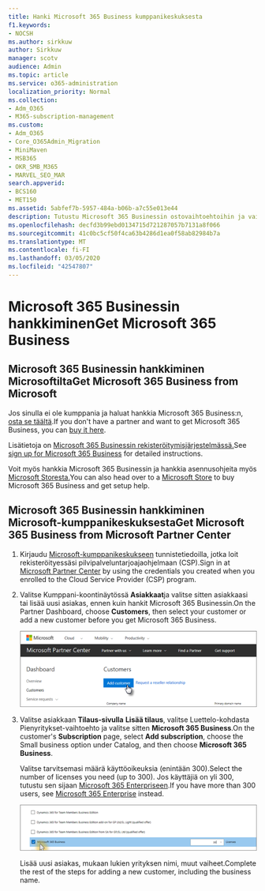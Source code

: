```yaml
---
title: Hanki Microsoft 365 Business kumppanikeskuksesta
f1.keywords:
- NOCSH
ms.author: sirkkuw
author: Sirkkuw
manager: scotv
audience: Admin
ms.topic: article
ms.service: o365-administration
localization_priority: Normal
ms.collection:
- Adm_O365
- M365-subscription-management
ms.custom:
- Adm_O365
- Core_O365Admin_Migration
- MiniMaven
- MSB365
- OKR_SMB_M365
- MARVEL_SEO_MAR
search.appverid:
- BCS160
- MET150
ms.assetid: 5abfef7b-5957-484a-b06b-a7c55e013e44
description: Tutustu Microsoft 365 Businessin ostovaihtoehtoihin ja vaiheittaiset ohjeet sen ostamiseen Microsoft Partner Centeristä.
ms.openlocfilehash: decfd3b99ebd0134715d721287057b7131a8f066
ms.sourcegitcommit: 41c0bc5cf50f4ca63b4286d1ea0f58ab82984b7a
ms.translationtype: MT
ms.contentlocale: fi-FI
ms.lasthandoff: 03/05/2020
ms.locfileid: "42547807"
---
```

# <a name="get-microsoft-365-business"></a><span data-ttu-id="94991-103">Microsoft 365 Businessin hankkiminen</span><span class="sxs-lookup"><span data-stu-id="94991-103">Get Microsoft 365 Business</span></span>

## <a name="get-microsoft-365-business-from-microsoft"></a><span data-ttu-id="94991-104">Microsoft 365 Businessin hankkiminen Microsoftilta</span><span class="sxs-lookup"><span data-stu-id="94991-104">Get Microsoft 365 Business from Microsoft</span></span>

<span data-ttu-id="94991-105">Jos sinulla ei ole kumppania ja haluat hankkia Microsoft 365 Business:n, [osta se täältä](https://www.microsoft.com/en-US/microsoft-365/business).</span><span class="sxs-lookup"><span data-stu-id="94991-105">If you don't have a partner and want to get Microsoft 365 Business, you can [buy it here](https://www.microsoft.com/en-US/microsoft-365/business).</span></span>

<span data-ttu-id="94991-106">Lisätietoja on [Microsoft 365 Businessin rekisteröitymisjärjestelmässä.](sign-up.md)</span><span class="sxs-lookup"><span data-stu-id="94991-106">See [sign up for Microsoft 365 Business](sign-up.md) for detailed instructions.</span></span>

<span data-ttu-id="94991-107">Voit myös hankkia Microsoft 365 Businessin ja hankkia asennusohjeita myös [Microsoft Storesta.](https://www.microsoft.com/en-us/store/locations/find-a-store?icid=en_US_Store_UH_FAS)</span><span class="sxs-lookup"><span data-stu-id="94991-107">You can also head over to a [Microsoft Store](https://www.microsoft.com/en-us/store/locations/find-a-store?icid=en_US_Store_UH_FAS) to buy Microsoft 365 Business and get setup help.</span></span>
  
## <a name="get-microsoft-365-business-from-microsoft-partner-center"></a><span data-ttu-id="94991-108">Microsoft 365 Businessin hankkiminen Microsoft-kumppanikeskuksesta</span><span class="sxs-lookup"><span data-stu-id="94991-108">Get Microsoft 365 Business from Microsoft Partner Center</span></span>

1. <span data-ttu-id="94991-109">Kirjaudu [Microsoft-kumppanikeskukseen](https://go.microsoft.com/fwlink/p/?linkid=849910) tunnistetiedoilla, jotka loit rekisteröityessäsi pilvipalveluntarjoajaohjelmaan (CSP).</span><span class="sxs-lookup"><span data-stu-id="94991-109">Sign in at [Microsoft Partner Center](https://go.microsoft.com/fwlink/p/?linkid=849910) by using the credentials you created when you enrolled to the Cloud Service Provider (CSP) program.</span></span> 
    
2. <span data-ttu-id="94991-110">Valitse Kumppani-koontinäytössä **Asiakkaat**ja valitse sitten asiakkaasi tai lisää uusi asiakas, ennen kuin hankit Microsoft 365 Businessin.</span><span class="sxs-lookup"><span data-stu-id="94991-110">On the Partner Dashboard, choose **Customers**, then select your customer or add a new customer before you get Microsoft 365 Business.</span></span>
    
    ![Lisää asiakas Microsoft-kumppanikeskuksessa.](../media/ec807d07-bbd2-411f-8fe1-c644cf9a3882.png)
  
3. <span data-ttu-id="94991-112">Valitse asiakkaan **Tilaus-sivulla** **Lisää tilaus**, valitse Luettelo-kohdasta Pienyritykset-vaihtoehto ja valitse sitten **Microsoft 365 Business**.</span><span class="sxs-lookup"><span data-stu-id="94991-112">On the customer's **Subscription** page, select **Add subscription**, choose the Small business option under Catalog, and then choose **Microsoft 365 Business**.</span></span>
    
    <span data-ttu-id="94991-113">Valitse tarvitsemasi määrä käyttöoikeuksia (enintään 300).</span><span class="sxs-lookup"><span data-stu-id="94991-113">Select the number of licenses you need (up to 300).</span></span> <span data-ttu-id="94991-114">Jos käyttäjiä on yli 300, tutustu sen sijaan [Microsoft 365 Enterpriseen](https://go.microsoft.com/fwlink/p/?linkid=862316).</span><span class="sxs-lookup"><span data-stu-id="94991-114">If you have more than 300 users, see [Microsoft 365 Enterprise](https://go.microsoft.com/fwlink/p/?linkid=862316) instead.</span></span> 
    
    ![Valitse Uusi tilaus -sivulla pienyritys.](../media/52d99e89-2175-4974-84bb-dd626048541b.png)
  
    <span data-ttu-id="94991-116">Lisää uusi asiakas, mukaan lukien yrityksen nimi, muut vaiheet.</span><span class="sxs-lookup"><span data-stu-id="94991-116">Complete the rest of the steps for adding a new customer, including the business name.</span></span>
    


